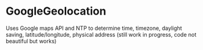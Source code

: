 # GoogleGeolocation
Uses Google maps API and NTP to determine time, timezone, daylight saving, latitude/longitude, physical address (still work in progress, code not beautiful but works)
